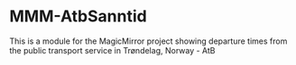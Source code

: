 # MMM-AtbSanntid
This is a module for the MagicMirror project showing departure times from the public transport service in Trøndelag, Norway - AtB
